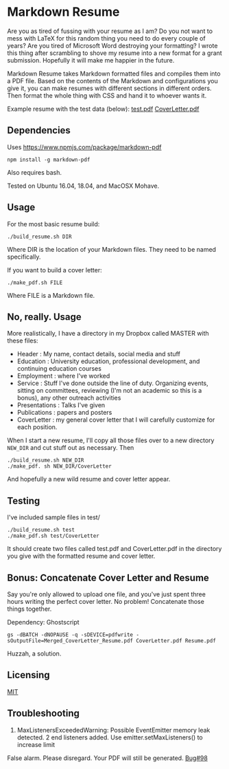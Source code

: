 Markdown Resume
===================

Are you as tired of fussing with your resume as I am? Do you not want to mess with LaTeX for this random thing you need to do every couple of years? Are you tired of Microsoft Word destroying your formatting? I wrote this thing after scrambling to shove my resume into a new format for a grant submission. Hopefully it will make me happier in the future.

Markdown Resume takes Markdown formatted files and compiles them into a PDF file. Based on the contents of the Markdown and configurations you give it, you can make resumes with different sections in different orders. Then format the whole thing with CSS and hand it to whoever wants it.

Example resume with the test data (below): [test.pdf](test/test.pdf) [CoverLetter.pdf](test/CoverLetter.pdf)


## Dependencies

Uses https://www.npmjs.com/package/markdown-pdf

    npm install -g markdown-pdf

Also requires bash.

Tested on Ubuntu 16.04, 18.04, and MacOSX Mohave.

## Usage

For the most basic resume build:

    ./build_resume.sh DIR

Where DIR is the location of your Markdown files. They need to be named specifically.

If you want to build a cover letter:

    ./make_pdf.sh FILE

Where FILE is a Markdown file.

## No, really. Usage

More realistically, I have a directory in my Dropbox called MASTER with these files:
* Header : My name, contact details, social media and stuff
* Education : University education, professional development, and continuing education courses
* Employment : where I've worked
* Service : Stuff I've done outside the line of duty. Organizing events, sitting on committees, reviewing (I'm not an academic so this is a bonus), any other outreach activities
* Presentations : Talks I've given
* Publications : papers and posters
* CoverLetter : my general cover letter that I will carefully customize for each position.

When I start a new resume, I'll copy all those files over to a new directory `NEW_DIR` and cut stuff out as necessary. Then

    ./build_resume.sh NEW_DIR
    ./make_pdf. sh NEW_DIR/CoverLetter

And hopefully a new wild resume and cover letter appear.

## Testing

I've included sample files in test/

    ./build_resume.sh test
    ./make_pdf.sh test/CoverLetter

It should create two files called test.pdf and CoverLetter.pdf in the directory
you give with the formatted resume and cover letter.

## Bonus: Concatenate Cover Letter and Resume

Say you're only allowed to upload one file, and you've just spent three hours
writing the perfect cover letter. No problem! Concatenate those things together.

Dependency: Ghostscript

    gs -dBATCH -dNOPAUSE -q -sDEVICE=pdfwrite -sOutputFile=Merged_CoverLetter_Resume.pdf CoverLetter.pdf Resume.pdf

Huzzah, a solution.

## Licensing

[MIT](LICENSE)

## Troubleshooting

1. MaxListenersExceededWarning: Possible EventEmitter memory leak detected. 2 end listeners added. Use emitter.setMaxListeners() to increase limit

False alarm. Please disregard. Your PDF will still be generated. [Bug#98](https://github.com/alanshaw/markdown-pdf/issues/98)
